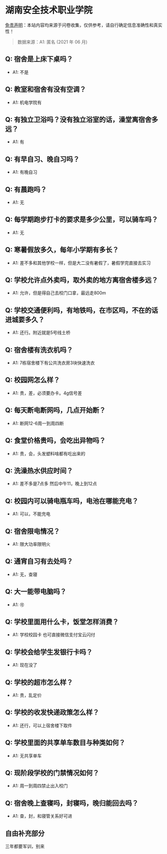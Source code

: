 # 湖南安全技术职业学院

[免责声明](https://colleges.chat/#_3)：本站内容均来源于问卷收集，仅供参考，请自行确定信息准确性和真实性！

> 数据来源：A1: 匿名 (2021 年 06 月)

## Q: 宿舍是上床下桌吗？

- A1: 不是

## Q: 教室和宿舍有没有空调？

- A1: 机电学院有

## Q: 有独立卫浴吗？没有独立浴室的话，澡堂离宿舍多远？

- A1: 有

## Q: 有早自习、晚自习吗？

- A1: 有晚自习

## Q: 有晨跑吗？

- A1: 无

## Q: 每学期跑步打卡的要求是多少公里，可以骑车吗？

- A1: 无

## Q: 寒暑假放多久，每年小学期有多长？

- A1: 差不多和其他学校一样，但是大二没有暑假了，暑假学完直接去实习

## Q: 学校允许点外卖吗，取外卖的地方离宿舍楼多远？

- A1: 允许，但是得自己去校门口拿，最远走800m

## Q: 学校交通便利吗，有地铁吗，在市区吗，不在的话进城要多久？

- A1: 还行。附近就是5号线土桥

## Q: 宿舍楼有洗衣机吗？

- A1: 7栋宿舍楼下有公共洗衣房3块快速洗衣

## Q: 校园网怎么样？

- A1: 贵，差，必须要办卡。4g信号差

## Q: 每天断电断网吗，几点开始断？

- A1: 断网12-6周一到周四断

## Q: 食堂价格贵吗，会吃出异物吗？

- A1: 贵，会，头发塑料啥都有吃出来的

## Q: 洗澡热水供应时间？

- A1: 差不多是7点多 然后中午11，晚上到12点

## Q: 校园内可以骑电瓶车吗，电池在哪能充电？

- A1: 可以，不能充电

## Q: 宿舍限电情况？

- A1: 限大功率限明火

## Q: 通宵自习有去处吗？

- A1: 无，查寝

## Q: 大一能带电脑吗？

- A1: 🉑

## Q: 学校里面用什么卡，饭堂怎样消费？

- A1: 学校校园卡 也可直接微信支付宝云闪付

## Q: 学校会给学生发银行卡吗？

- A1: 现在没了

## Q: 学校的超市怎么样？

- A1: 贵，乱定价

## Q: 学校的收发快递政策怎么样？

- A1: 还行，可以上宿舍楼下取件

## Q: 学校里面的共享单车数目与种类如何？

- A1: 无共享单车

## Q: 现阶段学校的门禁情况如何？

- A1: 周一到周四禁止出入校门

## Q: 宿舍晚上查寝吗，封寝吗，晚归能回去吗？

- A1: 查，封，和寝管关系好可进

## 自由补充部分

三年都要军训，别来